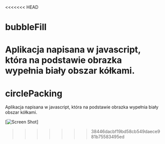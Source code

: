 <<<<<<< HEAD
# bubbleFill
Aplikacja napisana w javascript, która na podstawie obrazka wypełnia biały obszar kółkami.
=======
# circlePacking
Aplikacja napisana w javascript, która na podstawie obrazka wypełnia biały obszar kółkami.

[![Screen Shot](../master/data/ScreenShot.png)]
>>>>>>> 38446dacbf19bd58cb549daece981b75583495ed
